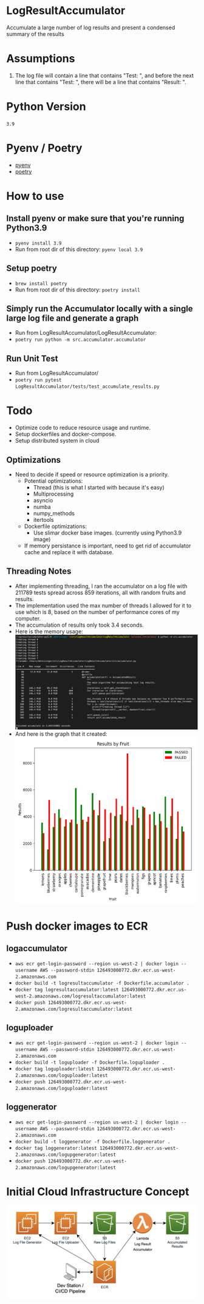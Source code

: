 # LogResultAccumulator
Accumulate a large number of log results and present a condensed summary of the results

# Assumptions
1. The log file will contain a line that contains "Test: ", and before the next line that contains "Test: ", there will be a line that contains "Result: ".

# Python Version
`3.9`

# Pyenv / Poetry
- [pyenv](https://realpython.com/intro-to-pyenv/)
- [poetry](https://python-poetry.org/docs/basic-usage/)

# How to use
## Install pyenv or make sure that you're running Python3.9
- `pyenv install 3.9`
- Run from root dir of this directory: `pyenv local 3.9`

## Setup poetry
- `brew install poetry`
- Run from root dir of this directory: `poetry install`

## Simply run the Accumulator locally with a single large log file and generate a graph
- Run from LogResultAccumulator/LogResultAccumulator:
- `poetry run python -m src.accumulator.accumulator`

## Run Unit Test
- Run from LogResultAccumulator/
- `poetry run pytest LogResultAccumulator/tests/test_accumulate_results.py`

# Todo
- Optimize code to reduce resource usage and runtime.
- Setup dockerfiles and docker-compose.
- Setup distributed system in cloud

## Optimizations
- Need to decide if speed or resource optimization is a priority.
  - Potential optimizations:
    - Thread (this is what I started with because it's easy)
    - Multiprocessing
    - asyncio
    - numba
    - numpy_methods
    - itertools
  - Dockerfile optimizations:
    - Use slimar docker base images. (currently using Python3.9 image)
  - If memory persistance is important, need to get rid of accumulator cache and replace it with database.

## Threading Notes
- After implementing threading, I ran the accumulator on a log file with 211789 tests spread across 859 iterations, all with random fruits and results.
- The implementation used the max number of threads I allowed for it to use which is 8, based on the number of performance cores of my computer.
- The accumulation of results only took 3.4 seconds.
- Here is the memory usage:
![Alt text](documentation/mem_usage.png?raw=true "Title")
- And here is the graph that it created:
![Alt text](documentation/graph.png?raw=true "Title")

# Push docker images to ECR
## logaccumulator
- `aws ecr get-login-password --region us-west-2 | docker login --username AWS --password-stdin 126493000772.dkr.ecr.us-west-2.amazonaws.com`
- `docker build -t logresultaccumulator -f Dockerfile.accumulator .`
- `docker tag logresultaccumulator:latest 126493000772.dkr.ecr.us-west-2.amazonaws.com/logresultaccumulator:latest`
- `docker push 126493000772.dkr.ecr.us-west-2.amazonaws.com/logresultaccumulator:latest`

## loguploader
- `aws ecr get-login-password --region us-west-2 | docker login --username AWS --password-stdin 126493000772.dkr.ecr.us-west-2.amazonaws.com`
- `docker build -t loguploader -f Dockerfile.loguploader .`
- `docker tag loguploader:latest 126493000772.dkr.ecr.us-west-2.amazonaws.com/loguploader:latest`
- `docker push 126493000772.dkr.ecr.us-west-2.amazonaws.com/loguploader:latest`

## loggenerator
- `aws ecr get-login-password --region us-west-2 | docker login --username AWS --password-stdin 126493000772.dkr.ecr.us-west-2.amazonaws.com`
- `docker build -t loggenerator -f Dockerfile.loggenerator .`
- `docker tag loggenerator:latest 126493000772.dkr.ecr.us-west-2.amazonaws.com/logupgenerator:latest`
- `docker push 126493000772.dkr.ecr.us-west-2.amazonaws.com/logupgenerator:latest`

# Initial Cloud Infrastructure Concept
![Alt text](documentation/cloud_infrastructure.png?raw=true "Title")